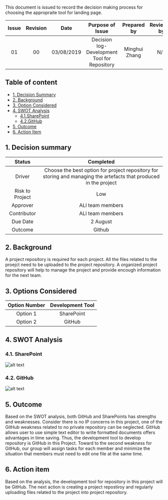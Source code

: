 


This document is issued to record the decision making process for choosing the appropraite tool for landing page. 


| Issue            | Revision         | Date             | Purpose of Issue  | Prepared by       | Reviewed by       |
| :--------------: | :--------------: | :--------------: | :---------------: | :---------------: | :---------------: |
| 01               | 00               | 03/08/2019       | Decision log- Development Tool for Repository | Minghui Zhang     | N/A                  |

## Table of content 
- [1. Decision Summary](#1-Decision-summary)
- [2. Background](#2-Background)
- [3. Option Considered](#3-Option-Considered)
- [4. SWOT Analysis](#4-SWOT-analysis)
  * [4.1.SharePoint](#41-SharePoint)
  * [4.2.GitHub](#42-GitHub)
- [5. Outcome](#5-Outcome)
- [6. Action Item](#6-Action-Item)


## 1. Decision summary 
|Status|  Completed |
| :---------------: | :---------------: |
|Driver | Choose the best option for project repository for storing and managing the artefacts that produced in the project |
|Risk to Project|Low|
|Approver| ALl team members   |
|Contributor | ALl team members  |
|Due Date|  2 August |
|Outcome| Github  |


## 2. Background
A project repository is required for each project. All the files related to the proejct need to be uploaded to the project repository. A organized project repository will help to manage the project and provide encough information for the next team. 

## 3. Options Considered 
|Option Number|Development Tool|
| :---------------: | :---------------: |
|Option 1|SharePoint |
|Option 2|GitHub|


## 4. SWOT Analysis 

### 4.1. SharePoint

![alt text](https://github.com/JessYJY/insectfarming.github.io/blob/master/Decision%20log/sharepoint%20repository%20swot.png)



### 4.2. GitHub

![alt text](https://github.com/JessYJY/insectfarming.github.io/blob/master/Decision%20log/github%20repository%20swot.png)


## 5. Outcome 
Based on the SWOT analysis, both GitHub and SharePoints has strengths and weaknesses. Consider there is no IP concerns in this project, one of the GitHub weakness related to no private repository can be neglected. GitHub allows user to use simple text editor to write formatted documents offers advantages in time saving. Thus, the development tool to develop repository is GitHub in this Project. 
Toward to the second weakness for GitHub, our group will assign tasks for each member and minimize the situation that members must need to edit one file at the same time. 

## 6. Action item 

Based on the analysis, the development tool for repository in this project will be GitHub. The next action is creating a project repostiroy and regularly uploading files related to the project into project repository. 
